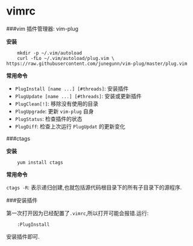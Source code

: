 # vimrc


###vim 插件管理器: vim-plug

**安装**

		mkdir -p ~/.vim/autoload
		curl -fLo ~/.vim/autoload/plug.vim \
    https://raw.githubusercontent.com/junegunn/vim-plug/master/plug.vim
    
**常用命令**

* `PlugInstall [name ...] [#threads]`: 安装插件
* `PlugUpdate [name ...] [#threads]`: 安装或更新插件
* `PlugClean[!]`: 移除没有使用的目录
* `PlugUpgrade`: 更新 `vim-plug` 自身
* `PlugStatus`: 检查插件的状态
* `PlugDiff`: 检查上次运行 `PlugUpdat` 的更新变化

###ctags

**安装**

		yum install ctags
		
**常用命令**

`ctags -R`: 表示递归创建,也就包括源代码根目录下的所有子目录下的源程序.

###安装插件

第一次打开因为已经配置了`.vimrc`,所以打开可能会报错.运行:

		:PlugInstall
		
安装插件即可.